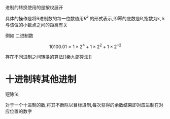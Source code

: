 进制的转换使用的是按权展开

具体的操作是将R进制数的每一位数值用$R^{k}$ 的形式表示,即幂的底数是R,指数为k, k与该位的小数点之间的距离有关

例如 二进制数

$$10100.01=1\times 2^{4}+1\times 2^{2}+1\times 2^{-2}$$

存在不同进制之间转换的算法[[秦九邵算法]]

# 十进制转其他进制

短除法

对于一个十进制的数,将其不断除以目标进制,每次获得的余数结果即对应进制在对应位置的数字
